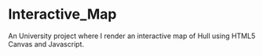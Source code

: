 # Interactive_Map
An University project where I render an interactive map of Hull using HTML5 Canvas and Javascript.
